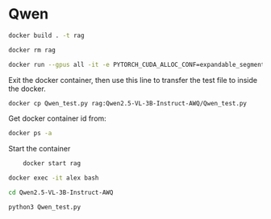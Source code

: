 # Qwen
```sh
docker build . -t rag
```

```sh
docker rm rag

docker run --gpus all -it -e PYTORCH_CUDA_ALLOC_CONF=expandable_segments:True -v /home/raus/Qwen:/pic --name rag rag
```

Exit the docker container, then use this line to transfer the test file to inside the docker.
```sh
docker cp Qwen_test.py rag:Qwen2.5-VL-3B-Instruct-AWQ/Qwen_test.py
```

Get docker container id from:
```sh
docker ps -a
```

Start the container
```sh
    docker start rag
```

```sh
docker exec -it alex bash
```

```sh
cd Qwen2.5-VL-3B-Instruct-AWQ
```

```sh
python3 Qwen_test.py
```
